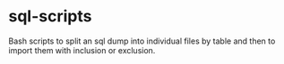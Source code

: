 # sql-scripts
Bash scripts to split an sql dump into individual files by table and then to import them with inclusion or exclusion.
